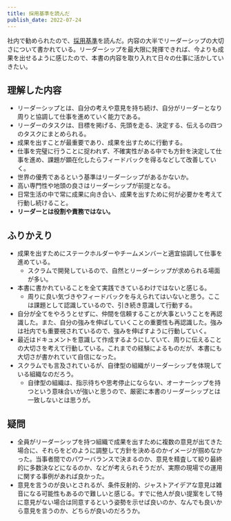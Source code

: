 ```yaml
---
title: 採用基準を読んだ
publish_date: 2022-07-24
---
```


社内で勧められたので、[採用基準](https://www.amazon.co.jp/採用基準-伊賀-泰代/dp/4478023417)を読んだ。内容の大半でリーダーシップの大切さについて書かれている。リーダーシップを最大限に発揮できれば、今よりも成果を出せるように感じたので、本書の内容を取り入れて日々の仕事に活かしていきたい。

## 理解した内容

- リーダーシップとは、自分の考えや意見を持ち続け、自分がリーダーとなり周りと協調して仕事を進めていく能力である。
- リーダーのタスクは、目標を掲げる、先頭を走る、決定する、伝えるの四つのタスクにまとめられる。
- 成果を出すことが最重要であり、成果を出すために行動する。
- 仕事を完璧に行うことに捉われず、不確実性がある中でも方針を決定して仕事を進め、課題が顕在化したらフィードバックを得るなどして改善していく。
- 世界の優秀であるという基準はリーダーシップがあるかないか。
- 高い専門性や地頭の良さはリーダーシップが前提となる。
- 日常生活の中で常に成果に向き合い、成果を出すために何が必要かを考えて行動し続けること。
- **リーダーとは役割や責務ではない。**

## ふりかえり

- 成果を出すためにステークホルダーやチームメンバーと適宜協調して仕事を進めている。
  - スクラムで開発しているので、自然とリーダーシップが求められる場面が多い。
- 本書に書かれていることを全て実践できているわけではないと感じる。
  - 周りに良い気づきやフィードバックを与えられてはいないと思う。ここは課題として認識しているので、引き続き意識して行動する。
- 自分が全てをやろうとせずに、仲間を信頼することが大事ということを再認識した。また、自分の強みを伸ばしていくことの重要性も再認識した。強みは社内でも重要視されているので、強みを伸ばすように行動していく。
- 最近はドキュメントを意識して作成するようにしていて、周りに伝えることの大切さを考えて行動している。これまでの経験によるものだが、本書にも大切さが書かれていて自信になった。
- スクラムでも言及されているが、自律型の組織がリーダーシップを体現している組織なのだろう。
  - 自律型の組織は、指示待ちや思考停止にならない、オーナーシップを持つという意味合いが強いと思うので、厳密に本書のリーダーシップとは一致しないとは思うが。

## 疑問

- 全員がリーダーシップを持つ組織で成果を出すために複数の意見が出てきた場合に、それらをどのように調整して方針を決めるのかイメージが掴めなかった。当事者間でのパワーバランスで決まるのか、意見を精査して絞り最終的に多数決などになるのか、などが考えられそうだが、実際の現場での運用に関する事例があれば良かった。
- 意見を言うのが良いとされるが、条件反射的、ジャストアイデアな意見は雑音になる可能性もあるので難しいと感じる。すでに他人が良い提案をして特に意見がない場合は同意するという姿勢を示せば良いのか、なんでも良いから意見を言うのか、どちらが良いのだろうか。

